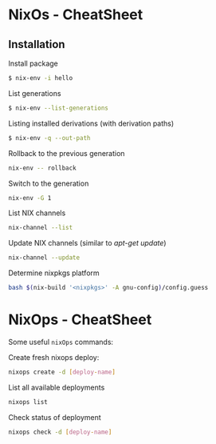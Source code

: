 # NixOs - CheatSheet

## Installation

Install package

```bash
$ nix-env -i hello
```

List generations 

```bash
$ nix-env --list-generations
```

Listing installed derivations (with derivation paths)

```bash
$ nix-env -q --out-path
```

Rollback to the previous generation

```bash
nix-env -- rollback
```

Switch to the generation 

```bash
nix-env -G 1
```

List NIX channels

```bash
nix-channel --list
```

Update NIX channels (similar to *apt-get update*)

```bash
nix-channel --update
```

Determine nixpkgs platform 

```bash
bash $(nix-build '<nixpkgs>' -A gnu-config)/config.guess
```

# NixOps - CheatSheet

Some useful `nixOps` commands:

Create fresh nixops deploy: 

```bash
nixops create -d [deploy-name]
```

List all available deployments

```bash
nixops list
```

Check status of deployment

```bash
nixops check -d [deploy-name]
```
